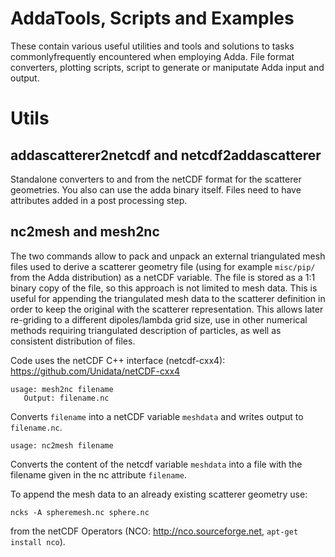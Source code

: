 # AddaTools, Scripts and Examples
These contain various useful utilities and tools and solutions to tasks commonlyfrequently encountered when employing Adda. File format converters, plotting scripts, script to generate or maniputate Adda input and output.

# Utils

## addascatterer2netcdf and netcdf2addascatterer
Standalone converters to and from the netCDF format for the scatterer geometries. You also can use the adda binary itself. Files need to have attributes added in a post processing step. 


## nc2mesh and mesh2nc 

The two commands allow to pack and unpack an external triangulated mesh files used to derive a scatterer geometry file  (using for example  `misc/pip/` from the Adda distribution) as a netCDF variable. The file is stored as a 1:1 binary copy of the file, so this approach is not limited to mesh data. This is useful for appending the triangulated mesh data to the scatterer definition in order to keep the original with the scatterer representation. This allows later re-griding to a different dipoles/lambda grid size, use in other numerical methods requiring triangulated description of particles, as well as consistent distribution of files. 

Code uses the netCDF C++ interface (netcdf-cxx4): https://github.com/Unidata/netCDF-cxx4

 
```
usage: mesh2nc filename 
   Output: filename.nc
```
Converts `filename` into a netCDF variable `meshdata` and writes output to `filename.nc`.

```
usage: nc2mesh filename 
```
Converts the content of the netcdf variable `meshdata` into a file with the filename given in the nc attribute `filename`. 

To append the mesh data to an already existing scatterer geometry use:

```
ncks -A spheremesh.nc sphere.nc 
```

from the netCDF Operators (NCO: http://nco.sourceforge.net, `apt-get install nco`).


